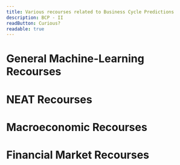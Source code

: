 ```yaml
---
title: Various recourses related to Business Cycle Predictions
description: BCP - II
readButton: Curious?
readable: true
---
```


# General Machine-Learning Recourses



# NEAT Recourses



# Macroeconomic Recourses



# Financial Market Recourses 
